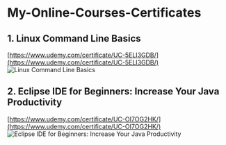 # My-Online-Courses-Certificates
## 1. Linux Command Line Basics
[https://www.udemy.com/certificate/UC-5ELI3GDB/](https://www.udemy.com/certificate/UC-5ELI3GDB/)
![Linux Command Line Basics](https://udemy-certificate.s3.amazonaws.com/image/UC-5ELI3GDB.jpg)
## 2. Eclipse IDE for Beginners: Increase Your Java Productivity
[https://www.udemy.com/certificate/UC-OI7OG2HK/](https://www.udemy.com/certificate/UC-OI7OG2HK/)
![Eclipse IDE for Beginners: Increase Your Java Productivity](https://udemy-certificate.s3.amazonaws.com/image/UC-OI7OG2HK.jpg)
